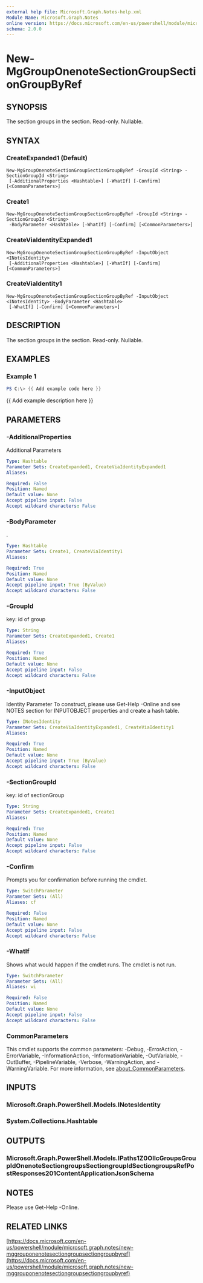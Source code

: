 ```yaml
---
external help file: Microsoft.Graph.Notes-help.xml
Module Name: Microsoft.Graph.Notes
online version: https://docs.microsoft.com/en-us/powershell/module/microsoft.graph.notes/new-mggrouponenotesectiongroupsectiongroupbyref
schema: 2.0.0
---
```


# New-MgGroupOnenoteSectionGroupSectionGroupByRef

## SYNOPSIS
The section groups in the section.
Read-only.
Nullable.

## SYNTAX

### CreateExpanded1 (Default)
```
New-MgGroupOnenoteSectionGroupSectionGroupByRef -GroupId <String> -SectionGroupId <String>
 [-AdditionalProperties <Hashtable>] [-WhatIf] [-Confirm] [<CommonParameters>]
```

### Create1
```
New-MgGroupOnenoteSectionGroupSectionGroupByRef -GroupId <String> -SectionGroupId <String>
 -BodyParameter <Hashtable> [-WhatIf] [-Confirm] [<CommonParameters>]
```

### CreateViaIdentityExpanded1
```
New-MgGroupOnenoteSectionGroupSectionGroupByRef -InputObject <INotesIdentity>
 [-AdditionalProperties <Hashtable>] [-WhatIf] [-Confirm] [<CommonParameters>]
```

### CreateViaIdentity1
```
New-MgGroupOnenoteSectionGroupSectionGroupByRef -InputObject <INotesIdentity> -BodyParameter <Hashtable>
 [-WhatIf] [-Confirm] [<CommonParameters>]
```

## DESCRIPTION
The section groups in the section.
Read-only.
Nullable.

## EXAMPLES

### Example 1
```powershell
PS C:\> {{ Add example code here }}
```

{{ Add example description here }}

## PARAMETERS

### -AdditionalProperties
Additional Parameters

```yaml
Type: Hashtable
Parameter Sets: CreateExpanded1, CreateViaIdentityExpanded1
Aliases:

Required: False
Position: Named
Default value: None
Accept pipeline input: False
Accept wildcard characters: False
```

### -BodyParameter
.

```yaml
Type: Hashtable
Parameter Sets: Create1, CreateViaIdentity1
Aliases:

Required: True
Position: Named
Default value: None
Accept pipeline input: True (ByValue)
Accept wildcard characters: False
```

### -GroupId
key: id of group

```yaml
Type: String
Parameter Sets: CreateExpanded1, Create1
Aliases:

Required: True
Position: Named
Default value: None
Accept pipeline input: False
Accept wildcard characters: False
```

### -InputObject
Identity Parameter
To construct, please use Get-Help -Online and see NOTES section for INPUTOBJECT properties and create a hash table.

```yaml
Type: INotesIdentity
Parameter Sets: CreateViaIdentityExpanded1, CreateViaIdentity1
Aliases:

Required: True
Position: Named
Default value: None
Accept pipeline input: True (ByValue)
Accept wildcard characters: False
```

### -SectionGroupId
key: id of sectionGroup

```yaml
Type: String
Parameter Sets: CreateExpanded1, Create1
Aliases:

Required: True
Position: Named
Default value: None
Accept pipeline input: False
Accept wildcard characters: False
```

### -Confirm
Prompts you for confirmation before running the cmdlet.

```yaml
Type: SwitchParameter
Parameter Sets: (All)
Aliases: cf

Required: False
Position: Named
Default value: None
Accept pipeline input: False
Accept wildcard characters: False
```

### -WhatIf
Shows what would happen if the cmdlet runs.
The cmdlet is not run.

```yaml
Type: SwitchParameter
Parameter Sets: (All)
Aliases: wi

Required: False
Position: Named
Default value: None
Accept pipeline input: False
Accept wildcard characters: False
```

### CommonParameters
This cmdlet supports the common parameters: -Debug, -ErrorAction, -ErrorVariable, -InformationAction, -InformationVariable, -OutVariable, -OutBuffer, -PipelineVariable, -Verbose, -WarningAction, and -WarningVariable. For more information, see [about_CommonParameters](http://go.microsoft.com/fwlink/?LinkID=113216).

## INPUTS

### Microsoft.Graph.PowerShell.Models.INotesIdentity
### System.Collections.Hashtable
## OUTPUTS

### Microsoft.Graph.PowerShell.Models.IPaths1Z0OllcGroupsGroupIdOnenoteSectiongroupsSectiongroupIdSectiongroupsRefPostResponses201ContentApplicationJsonSchema
## NOTES
Please use Get-Help -Online.

## RELATED LINKS

[https://docs.microsoft.com/en-us/powershell/module/microsoft.graph.notes/new-mggrouponenotesectiongroupsectiongroupbyref](https://docs.microsoft.com/en-us/powershell/module/microsoft.graph.notes/new-mggrouponenotesectiongroupsectiongroupbyref)

